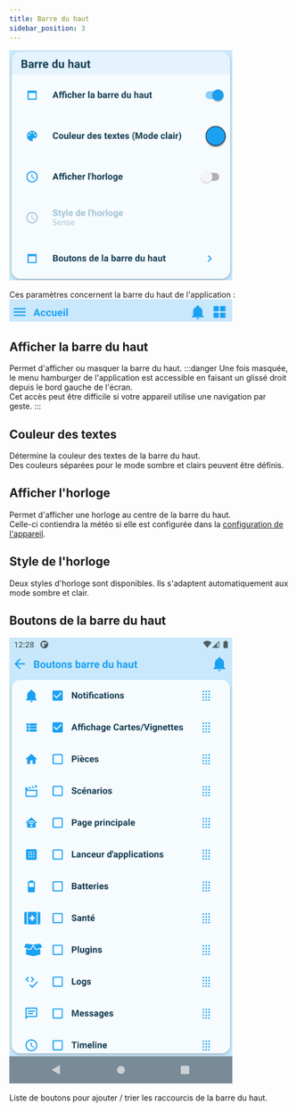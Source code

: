 ```yaml
---
title: Barre du haut
sidebar_position: 3
---
```


<img src="/img/app/headerBar.png"  width="400" />

Ces paramètres concernent la barre du haut de l'application :
<img src="/img/app/headerBar2.png"  width="400" />

## Afficher la barre du haut

Permet d'afficher ou masquer la barre du haut.
:::danger
Une fois masquée, le menu hamburger de l'application est accessible en faisant un glissé droit depuis le bord gauche de l'écran.  
Cet accès peut être difficile si votre appareil utilise une navigation par geste.
:::

## Couleur des textes

Détermine la couleur des textes de la barre du haut.  
Des couleurs séparées pour le mode sombre et clairs peuvent être définis.

## Afficher l'horloge

Permet d'afficher une horloge au centre de la barre du haut.  
Celle-ci contiendra la météo si elle est configurée dans la [configuration de l'appareil](/docs/documentation/plugin/equipment/deviceConfig).

## Style de l'horloge

Deux styles d'horloge sont disponibles. Ils s'adaptent automatiquement aux mode sombre et clair.

## Boutons de la barre du haut

<img src="/img/app/headerBar3.png"  width="400" />

Liste de boutons pour ajouter / trier les raccourcis de la barre du haut.
